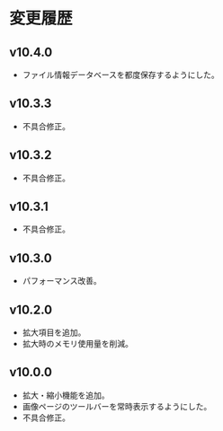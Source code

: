 # 変更履歴

## v10.4.0
* ファイル情報データベースを都度保存するようにした。

## v10.3.3
* 不具合修正。

## v10.3.2
* 不具合修正。

## v10.3.1
* 不具合修正。

## v10.3.0
* パフォーマンス改善。

## v10.2.0
* 拡大項目を追加。
* 拡大時のメモリ使用量を削減。

## v10.0.0
* 拡大・縮小機能を追加。
* 画像ページのツールバーを常時表示するようにした。
* 不具合修正。
